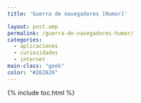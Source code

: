 ```yaml
---
title: 'Guerra de navegadores [Humor]'

layout: post.amp
permalink: /guerra-de-navegadores-humor/
categories:
  - aplicaciones
  - curiosidades
  - internet
main-class: "geek"
color: "#262626"
---
```

<div class="separator" style="clear: both; text-align: center;">
<a href="https://1.bp.blogspot.com/-wZ_f7F4Pu0U/TtQVMHdSYfI/AAAAAAAAB24/ULWxHKOWEro/s1600/iechromefirefox.jpg" imageanchor="1" style="margin-left:1em; margin-right:1em"><amp-img layout="responsive" alt="chrome firefox internet explorer" border="0" height="309" width="400" src="https://1.bp.blogspot.com/-wZ_f7F4Pu0U/TtQVMHdSYfI/AAAAAAAAB24/ULWxHKOWEro/s400/iechromefirefox.jpg" /></a>
</div>



{% include toc.html %}
